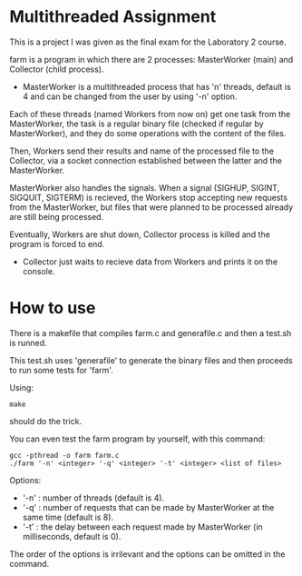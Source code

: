 # Multithreaded Assignment

This is a project I was given as the final exam for the Laboratory 2 course.

farm is a program in which there are 2 processes: MasterWorker (main) and Collector (child process).

- MasterWorker is a multithreaded process that has 'n' threads, default is 4 and can be changed from the user by using '-n' option.

Each of these threads (named Workers from now on) get one task from the MasterWorker, the task is a regular binary file (checked if regular by MasterWorker), and they do some operations with the content of the files.

Then, Workers send their results and name of the processed file to the Collector, via a socket connection established between the latter and the MasterWorker.

MasterWorker also handles the signals. When a signal (SIGHUP, SIGINT, SIGQUIT, SIGTERM) is recieved, the Workers stop accepting new requests from the MasterWorker, but files that were planned to be processed already are still being processed.

Eventually, Workers are shut down, Collector process is killed and the program is forced to end.

- Collector just waits to recieve data from Workers and prints it on the console.

# How to use
There is a makefile that compiles farm.c and generafile.c and then a test.sh is runned.

This test.sh uses 'generafile' to generate the binary files and then proceeds to run some tests for 'farm'.

Using:
```
make
```
should do the trick.

You can even test the farm program by yourself, with this command:
```
gcc -pthread -o farm farm.c
./farm '-n' <integer> '-q' <integer> '-t' <integer> <list of files>
```
Options:
- '-n' <integer> : number of threads (default is 4).
- '-q' <integer> : number of requests that can be made by MasterWorker at the same time (default is 8).
- '-t' <integer> : the delay between each request made by MasterWorker (in milliseconds, default is 0).

The order of the options is irrilevant and the options can be omitted in the command.
